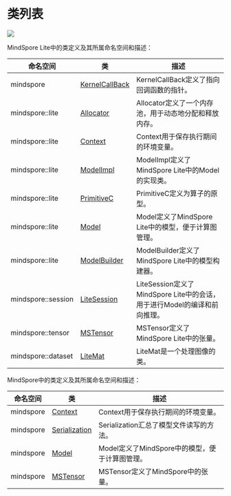# 类列表

<a href="https://gitee.com/mindspore/docs/blob/master/docs/lite/api/source_zh_cn/api_cpp/class_list.md" target="_blank"><img src="https://gitee.com/mindspore/docs/raw/master/resource/_static/logo_source.png"></a>

MindSpore Lite中的类定义及其所属命名空间和描述：

| 命名空间 | 类 | 描述 |
| --- | --- | --- |
| mindspore | [KernelCallBack](https://www.mindspore.cn/lite/api/zh-CN/master/api_cpp/mindspore.html#kernelcallback) | KernelCallBack定义了指向回调函数的指针。 |
| mindspore::lite | [Allocator](https://www.mindspore.cn/lite/api/zh-CN/master/api_cpp/lite.html#allocator) | Allocator定义了一个内存池，用于动态地分配和释放内存。 |
| mindspore::lite | [Context](https://www.mindspore.cn/lite/api/zh-CN/master/api_cpp/lite.html#context) | Context用于保存执行期间的环境变量。 |
| mindspore::lite | [ModelImpl](https://www.mindspore.cn/lite/api/zh-CN/master/api_cpp/lite.html#modelimpl) | ModelImpl定义了MindSpore Lite中的Model的实现类。 |
| mindspore::lite | [PrimitiveC](https://www.mindspore.cn/lite/api/zh-CN/master/api_cpp/lite.html#primitivec) | PrimitiveC定义为算子的原型。 |
| mindspore::lite | [Model](https://www.mindspore.cn/lite/api/zh-CN/master/api_cpp/lite.html#model) | Model定义了MindSpore Lite中的模型，便于计算图管理。 |
| mindspore::lite | [ModelBuilder](https://www.mindspore.cn/lite/api/zh-CN/master/api_cpp/lite.html#modelbuilder) | ModelBuilder定义了MindSpore Lite中的模型构建器。 |
| mindspore::session | [LiteSession](https://www.mindspore.cn/lite/api/zh-CN/master/api_cpp/session.html#litesession) | LiteSession定义了MindSpore Lite中的会话，用于进行Model的编译和前向推理。 |
| mindspore::tensor | [MSTensor](https://www.mindspore.cn/lite/api/zh-CN/master/api_cpp/tensor.html#mstensor) | MSTensor定义了MindSpore Lite中的张量。 |
| mindspore::dataset | [LiteMat](https://www.mindspore.cn/lite/api/zh-CN/master/api_cpp/dataset.html#litemat) |LiteMat是一个处理图像的类。 |

MindSpore中的类定义及其所属命名空间和描述：

| 命名空间 | 类 | 描述 |
| --- | --- | --- |
| mindspore | [Context](https://www.mindspore.cn/lite/api/zh-CN/master/api_cpp/mindspore.html#context) | Context用于保存执行期间的环境变量。 |
| mindspore | [Serialization](https://www.mindspore.cn/lite/api/zh-CN/master/api_cpp/mindspore.html#serialization) | Serialization汇总了模型文件读写的方法。 |
| mindspore | [Model](https://www.mindspore.cn/lite/api/zh-CN/master/api_cpp/mindspore.html#model) | Model定义了MindSpore中的模型，便于计算图管理。 |
| mindspore | [MSTensor](https://www.mindspore.cn/lite/api/zh-CN/master/api_cpp/tensor.html#mstensor) | MSTensor定义了MindSpore中的张量。 |
